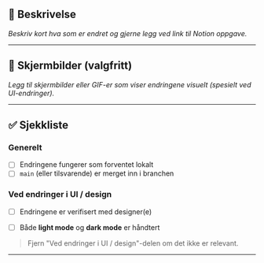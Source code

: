 ## 📝 Beskrivelse
_Beskriv kort hva som er endret og gjerne legg ved link til Notion oppgave._

---

## 📸 Skjermbilder (valgfritt)
_Legg til skjermbilder eller GIF-er som viser endringene visuelt (spesielt ved UI-endringer)._

---

## ✅ Sjekkliste

### Generelt
- [ ] Endringene fungerer som forventet lokalt
- [ ] `main` (eller tilsvarende) er merget inn i branchen

### Ved endringer i UI / design
- [ ] Endringene er verifisert med designer(e)
- [ ] Både **light mode** og **dark mode** er håndtert


> Fjern "Ved endringer i UI / design"-delen om det ikke er relevant.

---